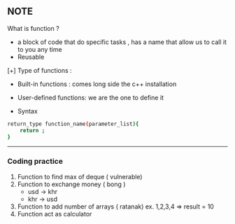 ## NOTE 
What is function ? 

- a block of code that do specific tasks , has a name that allow us to call it to you any time 
- Reusable 

[+] Type of functions : 
- Built-in functions : comes long side the c++ installation 
- User-defined functions: we are the one to define it 

- Syntax 
```bash 
return_type function_name(parameter_list){
    return ; 
}

```

*** 
### Coding practice 

1. Function to find max of deque ( vulnerable)
2. Function to exchange money ( bong )
    - usd -> khr 
    - khr -> usd 
3. Function to add number of arrays ( ratanak)
    ex. 1,2,3,4 => result = 10 
4. Function act as calculator 


